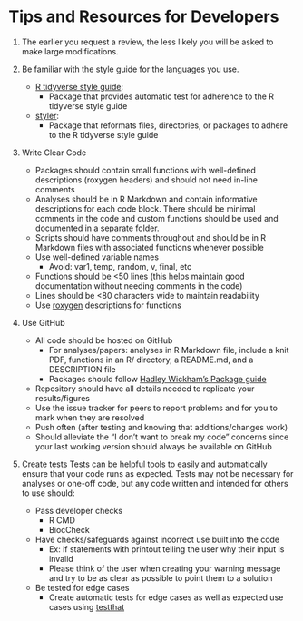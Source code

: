 # Tips and Resources for Developers
1. The earlier you request a review, the less likely you will be asked to make large modifications.
2. Be familiar with the style guide for the languages you use.
    - [R tidyverse style guide](https://style.tidyverse.org/syntax.html):
        - Package that provides automatic test for adherence to the R tidyverse 
        style guide
    - [styler](https://styler.r-lib.org/):
        - Package that reformats files, directories, or packages to adhere to 
        the R tidyverse style guide
3. Write Clear Code
    - Packages should contain small functions with well-defined descriptions 
    (roxygen headers) and should not need in-line comments
    - Analyses should be in R Markdown and contain informative descriptions for 
    each code block. There should be minimal comments in the code and custom 
    functions should be used and documented in a separate folder.
    - Scripts should have comments throughout and should be in R Markdown files 
    with associated functions whenever possible
    - Use well-defined variable names
        - Avoid: var1, temp, random, v, final, etc
    - Functions should be <50 lines (this helps maintain good documentation 
    without needing comments in the code)
    - Lines should be <80 characters wide to maintain readability
    - Use [roxygen](https://roxygen2.r-lib.org/articles/roxygen2.html) 
    descriptions for functions 
    
4. Use GitHub
    - All code should be hosted on GitHub
        - For analyses/papers: analyses in R Markdown file, include a knit PDF,
        functions in an R/ directory, a README.md, and a DESCRIPTION file
        - Packages should follow 
        [Hadley Wickham’s Package guide](https://r-pkgs.org/)
    - Repository should have all details needed to replicate your 
    results/figures
    - Use the issue tracker for peers to report problems and for you to mark 
    when they are resolved
    - Push often (after testing and knowing that additions/changes work)
    - Should alleviate the “I don’t want to break my code” concerns since your 
    last working version should always be available on GitHub
5. Create tests
    Tests can be helpful tools to easily and automatically ensure that your code 
    runs as expected. Tests may not be necessary for analyses or one-off code, 
    but any code written and intended for others to use should:
    - Pass developer checks
        - R CMD
        - BiocCheck
    - Have checks/safeguards against incorrect use built into the code
        - Ex: if statements with printout telling the user why their input is 
        invalid
        - Please think of the user when creating your warning message and try to
        be as clear as possible to point them to a solution
    - Be tested for edge cases
        - Create automatic tests for edge cases as well as expected use cases 
        using [testthat](https://r-pkgs.org/testing-basics.html)
